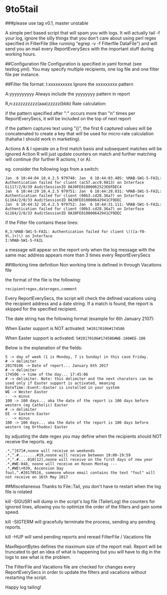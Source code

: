 # 9to5tail

###please use tag v0.1, master unstable

A simple perl based script that will spam you with logs. It will actually tail -f your log, ignore the silly things that you don't care about using perl regex specified in FilterFile (like running "egrep -v -f Filterfile DataFile") and will send you an mail every ReportEverySecs with the important stuff during working hours.

##Configuration file
Configuration is specified in yaml format (see testlog.yml). You may specify multiple recipients, one log file and one filter file per instance.

##Filter file
format:
I:xxxxxxxxxx
  Ignore the xxxxxxxxx pattern

A:yyyyyyyyyy
  Always include the yyyyyyyy pattern in report

R,n:zzzzzzzzzz(aaa)zzzzz(bbb)
  Rate calculation: 

if the pattern specified after ":" occurs more than "n" times per ReportEverySecs, it will be included on the top of next report

if the pattern captures text using "()", the first 6 captured values will be concatenated to create a key that will be used for micro-rate calculation (hahaha I should work in marketing).

Actions A & I operate on a first match basis and subsequent matches will be ignored
Action R will just update counters on match and further matching will continue (for further R actions, I or A).

eg.
consider the following logs from a switch:
```
Jan  6 10:44:04 10.4.2.5 979748: Jan  6 10:44:03.405: %MAB-SW1-5-FAIL: Authentication failed for client (ac57.acc9.9813) on Interface Gi117/2/0/39 AuditSessionID 0A30FE01000062523E6FDEC4
Jan  6 10:44:29 10.4.2.5 979751: Jan  6 10:44:28.031: %MAB-SW1-5-FAIL: Authentication failed for client (00b3.cd28.36a7) on Interface Gi164/2/0/33 AuditSessionID 0A30FE010000642941CF9DEC
Jan  6 10:44:32 10.4.2.5 979752: Jan  6 10:44:31.111: %MAB-SW1-5-FAIL: Authentication failed for client (00b3.cd28.36a7) on Interface Gi164/2/0/33 AuditSessionID 0A30FE010000642941CF9DEC
```

if the Filter file contains these lines:
```
R,3:%MAB-SW1-5-FAIL: Authentication failed for client \(([a-f0-9\.]+)\) on Interface
I:%MAB-SW1-5-FAIL
```

a message will appear on the report only when the log message with the same mac address appears more than 3 times every ReportEverySecs

##Working time definition
Non working time is defined in through Vacations file

the format of the  file is the following:
```
recipientregex,dateregex,comment
```

Every ReportEverySecs, the script will check the defined vacations using the recipient address and a date string. If a match is found, the report is skipped for the specified recipient.

The date string has the following format (example for 6th January 2107):

When Easter support is NOT activated: 
`5#20170106#174506`

When Easter support is activated:
`5#20170106#174506#WE-100#EE-100`

Below is the explanation of the fields:
```
5 -> day of week (1 is Monday, 7 is Sunday) in this case Friday.
# -> delimiter
20170106 -> Date of report... January 6th 2017
# -> delimiter
174506 -> time of the day... 17:45:06 
# -> delimiter. Note: this delimiter and the next charaters can be used only if Easter support is activated, meaning DateTime::Event::Easter is installed in your system
WE -> Wester Easter
-  -> minus
100 -> 100 days... aka the date of the report is 100 days before western (eg Catholic) Easter
# -> delimiter
EE -> Eastern Easter
-  -> minus
100 -> 100 days... aka the date of the report is 100 days before western (eg Orthodox) Easter
```

by adjusting the date regex you may define when the recipients should NOT receive the reports.
eg:
```
.*,^[67]#,noone will receive on weekends
.*,^.#........#19,noone will receive between 19:00-19:59
.*,^.#....010[12],noone will receive on the first days of new year
.*,#WE-048, noone will receive on Rosen Montag --- 
.*,#WE\+039, Ascension Day
foul,^.#20170516, someone whose email contains the text "foul" will not receive on 16th May 2017
```

##Miscellaneous
Thanks to File::Tail, you don't have to restart when the log file is rotated

kill -SIGUSR1  will dump in the script's log file (TailerLog) the counters for ignored lines, allowing you to optimize the order of the filters and gain some speed.

kill -SIGTERM will gracefully terminate the process, sending any pending reports.

kill -HUP will send pending reports and reread FilterFile / Vacations file

MaxReportBytes defines the maximum size of the report mail. Report will be truncated to get an idea of what is happening but you will have to dig in the logs to see what is the problem.

The FilterFile and Vacations file are checked for changes every ReportEverySecs in order to update the filters and vacations without restarting the script.

Happy log tailing!
